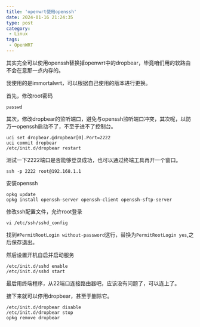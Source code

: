 ```yaml
---
title: 'openwrt使用openssh'
date: 2024-01-16 21:24:35
type: post
category:
 - Linux
tags:
 - OpenWRT
---
```


其实完全可以使用openssh替换掉openwrt中的dropbear，毕竟咱们用的软路由不会在意那一点内存的。

我使用的是immortalwrt，可以根据自己使用的版本进行更换。
<!--more-->
首先，修改root密码
```
passwd
```

其次，修改dropbear的监听端口，避免与openssh监听端口冲突，其次呢，以防万一openssh启动不了，不至于进不了控制台。
```
uci set dropbear.@dropbear[0].Port=2222
uci commit dropbear
/etc/init.d/dropbear restart
```

测试一下2222端口是否能够登录成功，也可以通过终端工具再开一个窗口。
```
ssh -p 2222 root@192.168.1.1
```

安装openssh
```
opkg update
opkg install openssh-server openssh-client openssh-sftp-server
```

修改ssh配置文件，允许root登录

```
vi /etc/ssh/sshd_config
```
找到`#PermitRootLogin without-password`这行，替换为`PermitRootLogin yes`,之后保存退出。

然后设置开机自启并启动服务

```
/etc/init.d/sshd enable
/etc/init.d/sshd start
```

最后用终端程序，从22端口连接路由器吧，应该没有问题了，可以连上了。

接下来就可以停用dropbear，甚至于删除它。

```
/etc/init.d/dropbear disable
/etc/init.d/dropbear stop
opkg remove dropbear
```
